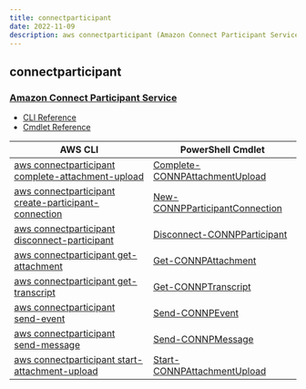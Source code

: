 ```yaml
---
title: connectparticipant
date: 2022-11-09
description: aws connectparticipant (Amazon Connect Participant Service) command/cmdlet list.
---
```


## connectparticipant

### [Amazon Connect Participant Service](https://aws.amazon.com/connect/)

* [CLI Reference](https://docs.aws.amazon.com/cli/latest/reference/connectparticipant/index.html)
* [Cmdlet Reference](https://docs.aws.amazon.com/powershell/latest/reference/items/ConnectParticipant_cmdlets.html)

|AWS CLI|PowerShell Cmdlet|
|----|----|
|[aws connectparticipant complete-attachment-upload](https://docs.aws.amazon.com/cli/latest/reference/connectparticipant/complete-attachment-upload.html)|[Complete-CONNPAttachmentUpload](https://docs.aws.amazon.com/powershell/latest/reference/items/Complete-CONNPAttachmentUpload.html)|
|[aws connectparticipant create-participant-connection](https://docs.aws.amazon.com/cli/latest/reference/connectparticipant/create-participant-connection.html)|[New-CONNPParticipantConnection](https://docs.aws.amazon.com/powershell/latest/reference/items/New-CONNPParticipantConnection.html)|
|[aws connectparticipant disconnect-participant](https://docs.aws.amazon.com/cli/latest/reference/connectparticipant/disconnect-participant.html)|[Disconnect-CONNPParticipant](https://docs.aws.amazon.com/powershell/latest/reference/items/Disconnect-CONNPParticipant.html)|
|[aws connectparticipant get-attachment](https://docs.aws.amazon.com/cli/latest/reference/connectparticipant/get-attachment.html)|[Get-CONNPAttachment](https://docs.aws.amazon.com/powershell/latest/reference/items/Get-CONNPAttachment.html)|
|[aws connectparticipant get-transcript](https://docs.aws.amazon.com/cli/latest/reference/connectparticipant/get-transcript.html)|[Get-CONNPTranscript](https://docs.aws.amazon.com/powershell/latest/reference/items/Get-CONNPTranscript.html)|
|[aws connectparticipant send-event](https://docs.aws.amazon.com/cli/latest/reference/connectparticipant/send-event.html)|[Send-CONNPEvent](https://docs.aws.amazon.com/powershell/latest/reference/items/Send-CONNPEvent.html)|
|[aws connectparticipant send-message](https://docs.aws.amazon.com/cli/latest/reference/connectparticipant/send-message.html)|[Send-CONNPMessage](https://docs.aws.amazon.com/powershell/latest/reference/items/Send-CONNPMessage.html)|
|[aws connectparticipant start-attachment-upload](https://docs.aws.amazon.com/cli/latest/reference/connectparticipant/start-attachment-upload.html)|[Start-CONNPAttachmentUpload](https://docs.aws.amazon.com/powershell/latest/reference/items/Start-CONNPAttachmentUpload.html)|

